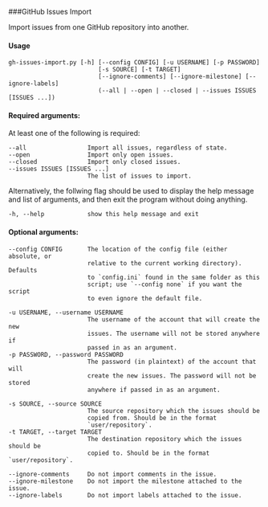
###GitHub Issues Import

Import issues from one GitHub repository into another.

#### Usage

```
gh-issues-import.py [-h] [--config CONFIG] [-u USERNAME] [-p PASSWORD]
                         [-s SOURCE] [-t TARGET]
                         [--ignore-comments] [--ignore-milestone] [--ignore-labels]
                         (--all | --open | --closed | --issues ISSUES [ISSUES ...])
```

#### Required arguments:

At least one of the following is required:

```
--all                 Import all issues, regardless of state.
--open                Import only open issues.
--closed              Import only closed issues.
--issues ISSUES [ISSUES ...]
                      The list of issues to import.
```

Alternatively, the follwing flag should be used to display the help message and list of arguments, and then exit the program without doing anything.

```
-h, --help            show this help message and exit
```

#### Optional arguments:

```
--config CONFIG       The location of the config file (either absolute, or
                      relative to the current working directory). Defaults
                      to `config.ini` found in the same folder as this
                      script; use `--config none` if you want the script 
                      to even ignore the default file.

-u USERNAME, --username USERNAME
                      The username of the account that will create the new
                      issues. The username will not be stored anywhere if
                      passed in as an argument.
-p PASSWORD, --password PASSWORD
                      The password (in plaintext) of the account that will
                      create the new issues. The password will not be stored
                      anywhere if passed in as an argument.

-s SOURCE, --source SOURCE
                      The source repository which the issues should be
                      copied from. Should be in the format
                      `user/repository`.
-t TARGET, --target TARGET
                      The destination repository which the issues should be
                      copied to. Should be in the format `user/repository`.

--ignore-comments     Do not import comments in the issue.
--ignore-milestone    Do not import the milestone attached to the issue.
--ignore-labels       Do not import labels attached to the issue.
```

